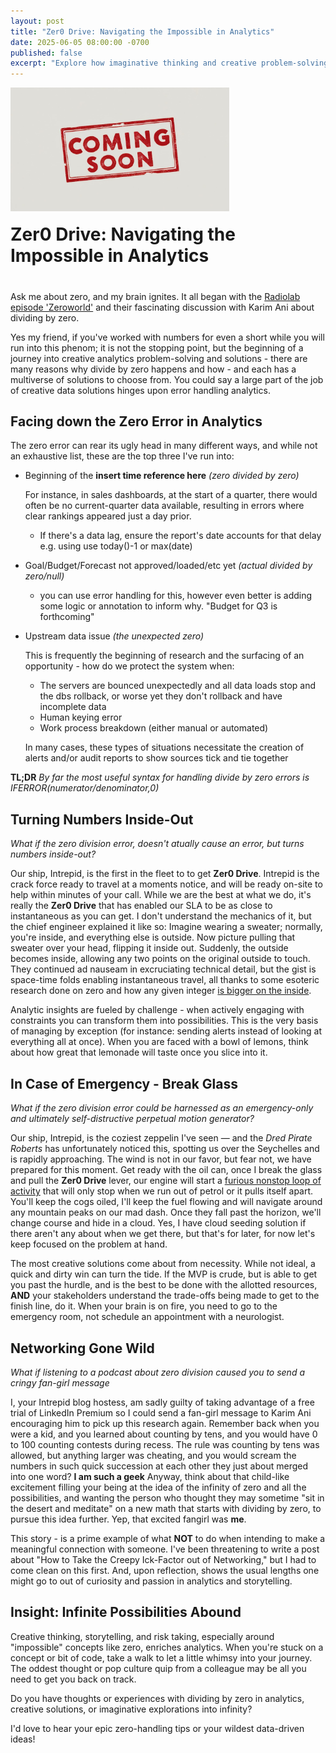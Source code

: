 ```yaml
---
layout: post
title: "Zer0 Drive: Navigating the Impossible in Analytics"
date: 2025-06-05 08:00:00 -0700
published: false
excerpt: "Explore how imaginative thinking and creative problem-solving around the 'impossible' concept of zero can transform analytics from errors into infinite possibilities."
---
```


<div style="display: flex; align-items: flex-end; gap: 20px; margin-bottom: 40px; flex-wrap: wrap;">
  <img src="/assets/images/placeholder.jpg" 
       alt="Zer0 Drive concept illustration representing creative solutions in analytics"
       style="width: 350px; height: auto;">

  <h1 style="margin: 0; flex: 1; min-width: 200px;">Zer0 Drive: Navigating the Impossible in Analytics</h1>
</div>


Ask me about zero, and my brain ignites. It all began with the [Radiolab episode 'Zeroworld'](https://radiolab.org/podcast/zeroworld/transcript) and their fascinating discussion with Karim Ani about dividing by zero. 

Yes my friend, if you've worked with numbers for even a short while you will run into this phenom; it is not the stopping point, but the beginning of a journey into creative analytics problem-solving and solutions - there are many reasons why divide by zero happens and how - and each has a multiverse of solutions to choose from. You could say a large part of the job of creative data solutions hinges upon error handling analytics.

## Facing down the Zero Error in Analytics

The zero error can rear its ugly head in many different ways, and while not an exhaustive list, these are the top three I've run into:

  - Beginning of the **insert time reference here** *(zero divided by zero)*
    
    For instance, in sales dashboards, at the start of a quarter, there would often be no current-quarter data available, resulting in errors where clear rankings appeared just a day prior. 
    - If there's a data lag, ensure the report's date accounts for that delay e.g. using use today()-1 or max(date)
    
  - Goal/Budget/Forecast not approved/loaded/etc yet *(actual divided by zero/null)*
    - you can use error handling for this, however even better is adding some logic or annotation to inform why. "Budget for Q3 is forthcoming"
  
  - Upstream data issue *(the unexpected zero)*
    
    This is frequently the beginning of research and the surfacing of an opportunity - how do we protect the system when:
    - The servers are bounced unexpectedly and all data loads stop and the dbs rollback, or worse yet they don't rollback and have incomplete data
    - Human keying error
    - Work process breakdown (either manual or automated)
      
    In many cases, these types of situations necessitate the creation of alerts and/or audit reports to show sources tick and tie together

**TL;DR** *By far the most useful syntax for handling divide by zero errors is IFERROR(numerator/denominator,0)*

## Turning Numbers Inside-Out
*What if the zero division error, doesn't atually cause an error, but turns numbers inside-out?*

Our ship, Intrepid, is the first in the fleet to to get **Zer0 Drive**. Intrepid is the crack force ready to travel at a moments notice, and will be ready on-site to help within minutes of your call. While we are the best at what we do, it's really the **Zer0 Drive** that has enabled our SLA to be as close to instantaneous as you can get. I don't understand the mechanics of it, but the chief engineer explained it like so: Imagine wearing a sweater; normally, you're inside, and everything else is outside. Now picture pulling that sweater over your head, flipping it inside out. Suddenly, the outside becomes inside, allowing any two points on the original outside to touch. They continued ad nauseam in excruciating technical detail, but the gist is space-time folds enabling instantaneous travel, all thanks to some esoteric research done on zero and how any given integer [is bigger on the inside](https://en.wikipedia.org/wiki/TARDIS).

Analytic insights are fueled by challenge - when actively engaging with constraints you can transform them into possibilities. This is the very basis of managing by exception (for instance: sending alerts instead of looking at everything all at once). When you are faced with a bowl of lemons, think about how great that lemonade will taste once you slice into it.

## In Case of Emergency - Break Glass
*What if the zero division error could be harnessed as an emergency-only and ultimately self-distructive perpetual motion generator?*

Our ship, Intrepid, is the coziest zeppelin I've seen — and the *Dred Pirate Roberts* has unfortunately noticed this, spotting us over the Seychelles and is rapidly approaching. The wind is not in our favor, but fear not, we have prepared for this moment. Get ready with the oil can, once I break the glass and pull the **Zer0 Drive** lever, our engine will start a [furious nonstop loop of activity](https://www.youtube.com/watch?v=JU9ICaPZUCg) that will only stop when we run out of petrol or it pulls itself apart. You'll keep the cogs oiled, I'll keep the fuel flowing and will navigate around any mountain peaks on our mad dash. Once they fall past the horizon, we'll change course and hide in a cloud. Yes, I have cloud seeding solution if there aren't any about when we get there, but that's for later, for now let's keep focused on the problem at hand.

The most creative solutions come about from necessity. While not ideal, a quick and dirty win can turn the tide. If the MVP is crude, but is able to get you past the hurdle, and is the best to be done with the allotted resources, **AND** your stakeholders understand the trade-offs being made to get to the finish line, do it. When your brain is on fire, you need to go to the emergency room, not schedule an appointment with a neurologist.

## Networking Gone Wild 
*What if listening to a podcast about zero division caused you to send a cringy fan-girl message*

I, your Intrepid blog hostess, am sadly guilty of taking advantage of a free trial of LinkedIn Premium so I could send a fan-girl message to Karim Ani encouraging him to pick up this research again. Remember back when you were a kid, and you learned about counting by tens, and you would have 0 to 100 counting contests during recess. The rule was counting by tens was allowed, but anything larger was cheating, and you would scream the numbers in such quick succession at each other they just about merged into one word? **I am such a geek** Anyway, think about that child-like excitement filling your being at the idea of the infinity of zero and all the possibilities, and wanting the person who thought they may sometime "sit in the desert and meditate" on a new math that starts with dividing by zero, to pursue this idea further. Yep, that excited fangirl was **me**.

This story - is a prime example of what **NOT** to do when intending to make a meaningful connection with someone. I've been threatening to write a post about "How to Take the Creepy Ick-Factor out of Networking," but I had to come clean on this first. And, upon reflection, shows the usual lengths one might go to out of curiosity and passion in analytics and storytelling.

## Insight: Infinite Possibilities Abound
Creative thinking, storytelling, and risk taking, especially around "impossible" concepts like zero, enriches analytics. When you're stuck on a concept or bit of code, take a walk to let a little whimsy into your journey. The oddest thought or pop culture quip from a colleague may be all you need to get you back on track.

Do you have thoughts or experiences with dividing by zero in analytics, creative solutions, or imaginative explorations into infinity? 

I'd love to hear your epic zero-handling tips or your wildest data-driven ideas! 

